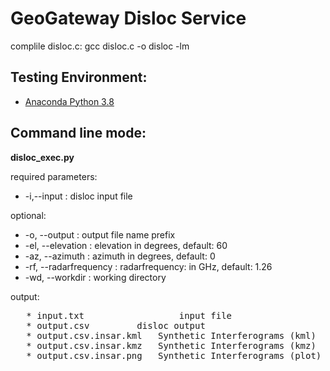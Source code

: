 # GeoGateway Disloc Service

complile disloc.c:
	gcc disloc.c -o disloc -lm   
	
## Testing Environment:
* [Anaconda Python 3.8](https://docs.conda.io/en/latest/miniconda.html)  

## Command line mode:

**disloc_exec.py**    

   required parameters:   
   * -i,--input : disloc input file  
   
   optional:    
   * -o, --output : output file name prefix
   * -el, --elevation : elevation in degrees, default: 60
   * -az, --azimuth : azimuth in degrees, default: 0
   * -rf, --radarfrequency : radarfrequency: in GHz, default: 1.26
   * -wd, --workdir : working directory

output:   
<pre>
   * input.txt                  input file
   * output.csv			disloc output
   * output.csv.insar.kml	Synthetic Interferograms (kml)
   * output.csv.insar.kmz	Synthetic Interferograms (kmz)
   * output.csv.insar.png	Synthetic Interferograms (plot)   
 </pre>
